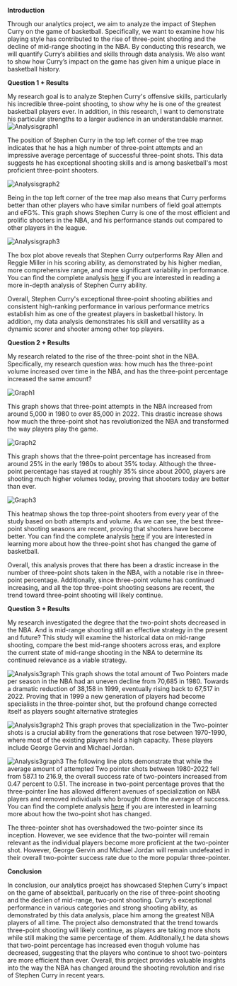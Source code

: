 **Introduction**

Through our analytics project, we aim to analyze the impact of Stephen Curry on the game of basketball. Specifically, we want to examine how his playing style has contributed to the rise of three-point shooting and the decline of mid-range shooting in the NBA. By conducting this research, we will quantify Curry’s abilities and skills through data analysis. We also want to show how Curry’s impact on the game has given him a unique place in basketball history.

**Question 1 + Results**

My research goal is to analyze Stephen Curry's offensive skills, particularly his incredible three-point shooting, to show why he is one of the greatest basketball players ever. In addition, in this research, I want to demonstrate his particular strengths to a larger audience in an understandable manner.
![Analysisgraph1](images/Analysisgraph1.png)

The position of Stephen Curry in the top left corner of the tree map indicates that he has a high number of three-point attempts and an impressive average percentage of successful three-point shots. This data suggests he has exceptional shooting skills and is among basketball's most proficient three-point shooters.

![Analysisgraph2](images/Analysisgraph2.png)

Being in the top left corner of the tree map also means that Curry performs better than other players who have similar numbers of field goal attempts and eFG%. This graph shows Stephen Curry is one of the most efficient and prolific shooters in the NBA, and his performance stands out compared to other players in the league.

![Analysisgraph3](images/Analysisgraph3.png)

The box plot above reveals that Stephen Curry outperforms Ray Allen and Reggie Miller in his scoring ability, as demonstrated by his higher median, more comprehensive range, and more significant variability in performance. You can find the complete analysis [here](https://github.com/ubco-W2022T2-data301/project-group-group-23/blob/main/analysis/analysis1.ipynb) if you are interested in reading a more in-depth analysis of Stephen Curry ability. 

Overall, Stephen Curry's exceptional three-point shooting abilities and consistent high-ranking performance in various performance metrics establish him as one of the greatest players in basketball history. In addition, my data analysis demonstrates his skill and versatility as a dynamic scorer and shooter among other top players.

**Question 2 + Results**

My research related to the rise of the three-point shot in the NBA. Specifically, my research question was: how much has the three-point volume increased over time in the NBA, and has the three-point percentage increased the same amount? 

![Graph1](images/Graph1.png)

This graph shows that three-point attempts in the NBA increased from around 5,000 in 1980 to over 85,000 in 2022. This drastic increase shows how much the three-point shot has revolutionized the NBA and transformed the way players play the game.

![Graph2](images/Graph2.png)

This graph shows that the three-point percentage has increased from around 25% in the early 1980s to about 35% today. Although the three-point percentage has stayed at roughly 35% since about 2000, players are shooting much higher volumes today, proving that shooters today are better than ever.

![Graph3](images/Graph3.png)

This heatmap shows the top three-point shooters from every year of the study based on both attempts and volume. As we can see, the best three-point shooting seasons are recent, proving that shooters have become better. You can find the complete analysis [here](https://github.com/ubco-W2022T2-data301/project-group-group-23/blob/main/analysis/analysis2.ipynb) if you are interested in learning more about how the three-point shot has changed the game of basketball. 

Overall, this analysis proves that there has been a drastic increase in the number of three-point shots taken in the NBA, with a notable rise in three-point percentage. Additionally, since three-point volume has continued increasing, and all the top three-point shooting seasons are recent, the trend toward three-point shooting will likely continue.

**Question 3 + Results**

My research investigated the degree that the two-point shots decreased in the NBA. And is mid-range shooting still an effective strategy in the present and future? This study will examine the historical data on mid-range shooting, compare the best mid-range shooters across eras, and explore the current state of mid-range shooting in the NBA to determine its continued relevance as a viable strategy.

![Analysis3graph](images/Analysis3graph.png)
This graph shows the total amount of Two Pointers made per season in the NBA had an uneven decline from 70,685 in 1980. Towards a dramatic reduction of 38,158 in 1999, eventually rising back to 67,517 in 2022. Proving that in 1999 a new generation of players had become specialists in the three-pointer shot, but the profound change corrected itself as players sought alternative strategies


![Analysis3graph2](images/Analysis3graph2.png)
This graph proves that specialization in the Two-pointer shots is a crucial ability from the generations that rose between 1970-1990, where most of the existing players held a high capacity. These players include George Gervin and Michael Jordan.

![Analysis3graph3](images/Analysis3graph3.png)
The following line plots demonstrate that while the average amount of attempted Two pointer shots between 1980-2022 fell from 587.1 to 216.9, the overall success rate of two-pointers increased from 0.47 percent to 0.51. The increase in two-point percentage proves that the three-pointer line has allowed different avenues of specialization on NBA players and removed individuals who brought down the average of success. You can find the complete analysis [here](https://github.com/ubco-W2022T2-data301/project-group-group-23/blob/main/analysis/analysis3.ipynb) if you are interested in learning more about how the two-point shot has changed. 


The three-pointer shot has overshadowed the two-pointer since its inception. However, we see evidence that the two-pointer will remain relevant as the individual players become more proficient at the two-pointer shot. However, George Gervin and Michael Jordan will remain undefeated in their overall two-pointer success rate due to the more popular three-pointer.

**Conclusion**

In conclusion, our analytics proejct has showcased Stephen Curry's impact on the game of absektball, paritucarly on the rise of three-point shooting and the declien of mid-range, two-point shooting. Curry's exceptional performance in various categories and strong shooting ability, as demonstrated by this data analysis, place him among the greatest NBA players of all time. The project also demonstrated that the trend towards three-point shooting will likely continue, as players are taking more shots while still making the same percentage of them. Additonally,t he data shows that two-point percentage has increased even thoguh volume has decreased, suggesting that the players who continue to shoot two-pointers are more efficient than ever. Overall, this project provides valuable insights into the way the NBA has changed around the shooting revolution and rise of Stephen Curry in recent years.


